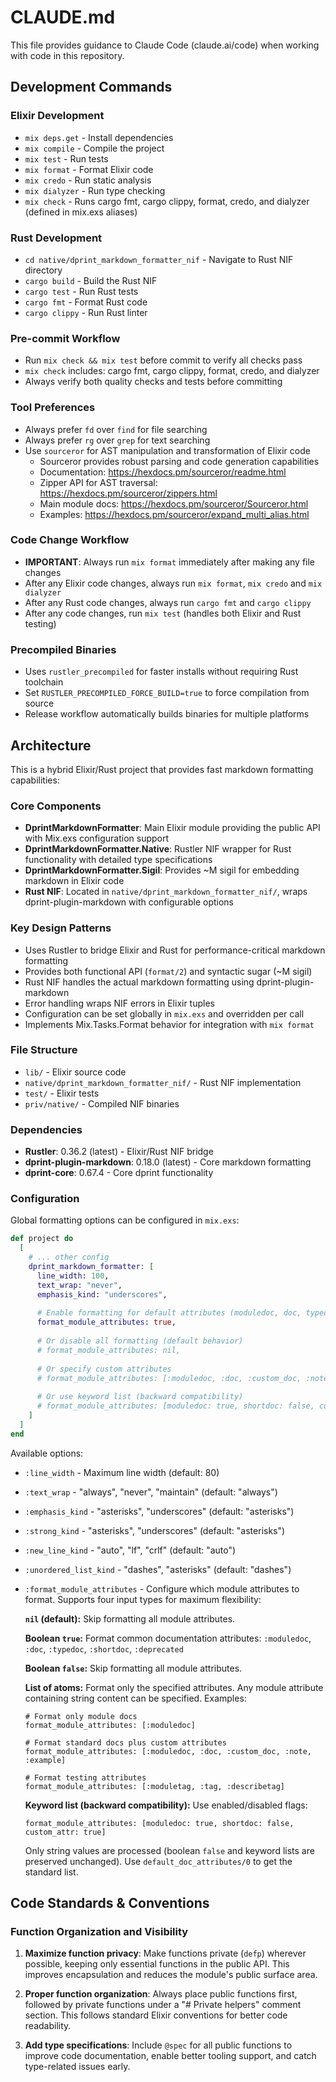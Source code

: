 # CLAUDE.md

This file provides guidance to Claude Code (claude.ai/code) when working with
code in this repository.

## Development Commands

### Elixir Development

- `mix deps.get` - Install dependencies
- `mix compile` - Compile the project
- `mix test` - Run tests
- `mix format` - Format Elixir code
- `mix credo` - Run static analysis
- `mix dialyzer` - Run type checking
- `mix check` - Runs cargo fmt, cargo clippy, format, credo, and dialyzer
  (defined in mix.exs aliases)

### Rust Development

- `cd native/dprint_markdown_formatter_nif` - Navigate to Rust NIF directory
- `cargo build` - Build the Rust NIF
- `cargo test` - Run Rust tests
- `cargo fmt` - Format Rust code
- `cargo clippy` - Run Rust linter

### Pre-commit Workflow

- Run `mix check && mix test` before commit to verify all checks pass
- `mix check` includes: cargo fmt, cargo clippy, format, credo, and dialyzer
- Always verify both quality checks and tests before committing

### Tool Preferences

- Always prefer `fd` over `find` for file searching
- Always prefer `rg` over `grep` for text searching
- Use `sourceror` for AST manipulation and transformation of Elixir code
  - Sourceror provides robust parsing and code generation capabilities
  - Documentation: https://hexdocs.pm/sourceror/readme.html
  - Zipper API for AST traversal: https://hexdocs.pm/sourceror/zippers.html
  - Main module docs: https://hexdocs.pm/sourceror/Sourceror.html
  - Examples: https://hexdocs.pm/sourceror/expand_multi_alias.html

### Code Change Workflow

- **IMPORTANT**: Always run `mix format` immediately after making any file
  changes
- After any Elixir code changes, always run `mix format`, `mix credo` and
  `mix dialyzer`
- After any Rust code changes, always run `cargo fmt` and `cargo clippy`
- After any code changes, run `mix test` (handles both Elixir and Rust testing)

### Precompiled Binaries

- Uses `rustler_precompiled` for faster installs without requiring Rust
  toolchain
- Set `RUSTLER_PRECOMPILED_FORCE_BUILD=true` to force compilation from source
- Release workflow automatically builds binaries for multiple platforms

## Architecture

This is a hybrid Elixir/Rust project that provides fast markdown formatting
capabilities:

### Core Components

- **DprintMarkdownFormatter**: Main Elixir module providing the public API with
  Mix.exs configuration support
- **DprintMarkdownFormatter.Native**: Rustler NIF wrapper for Rust functionality
  with detailed type specifications
- **DprintMarkdownFormatter.Sigil**: Provides ~M sigil for embedding markdown in
  Elixir code
- **Rust NIF**: Located in `native/dprint_markdown_formatter_nif/`, wraps
  dprint-plugin-markdown with configurable options

### Key Design Patterns

- Uses Rustler to bridge Elixir and Rust for performance-critical markdown
  formatting
- Provides both functional API (`format/2`) and syntactic sugar (~M sigil)
- Rust NIF handles the actual markdown formatting using dprint-plugin-markdown
- Error handling wraps NIF errors in Elixir tuples
- Configuration can be set globally in `mix.exs` and overridden per call
- Implements Mix.Tasks.Format behavior for integration with `mix format`

### File Structure

- `lib/` - Elixir source code
- `native/dprint_markdown_formatter_nif/` - Rust NIF implementation
- `test/` - Elixir tests
- `priv/native/` - Compiled NIF binaries

### Dependencies

- **Rustler**: 0.36.2 (latest) - Elixir/Rust NIF bridge
- **dprint-plugin-markdown**: 0.18.0 (latest) - Core markdown formatting
- **dprint-core**: 0.67.4 - Core dprint functionality

### Configuration

Global formatting options can be configured in `mix.exs`:

```elixir
def project do
  [
    # ... other config
    dprint_markdown_formatter: [
      line_width: 100,
      text_wrap: "never",
      emphasis_kind: "underscores",
      
      # Enable formatting for default attributes (moduledoc, doc, typedoc, shortdoc, deprecated)
      format_module_attributes: true,
      
      # Or disable all formatting (default behavior)
      # format_module_attributes: nil,
      
      # Or specify custom attributes
      # format_module_attributes: [:moduledoc, :doc, :custom_doc, :note],
      
      # Or use keyword list (backward compatibility)
      # format_module_attributes: [moduledoc: true, shortdoc: false, custom_attr: true]
    ]
  ]
end
```

Available options:

- `:line_width` - Maximum line width (default: 80)
- `:text_wrap` - "always", "never", "maintain" (default: "always")
- `:emphasis_kind` - "asterisks", "underscores" (default: "asterisks")
- `:strong_kind` - "asterisks", "underscores" (default: "asterisks")
- `:new_line_kind` - "auto", "lf", "crlf" (default: "auto")
- `:unordered_list_kind` - "dashes", "asterisks" (default: "dashes")
- `:format_module_attributes` - Configure which module attributes to format.
  Supports four input types for maximum flexibility:

  **`nil` (default):** Skip formatting all module attributes.

  **Boolean `true`:** Format common documentation attributes: `:moduledoc`,
  `:doc`, `:typedoc`, `:shortdoc`, `:deprecated`

  **Boolean `false`:** Skip formatting all module attributes.

  **List of atoms:** Format only the specified attributes. Any module attribute
  containing string content can be specified. Examples:

      # Format only module docs
      format_module_attributes: [:moduledoc]

      # Format standard docs plus custom attributes  
      format_module_attributes: [:moduledoc, :doc, :custom_doc, :note, :example]

      # Format testing attributes
      format_module_attributes: [:moduletag, :tag, :describetag]

  **Keyword list (backward compatibility):** Use enabled/disabled flags:

      format_module_attributes: [moduledoc: true, shortdoc: false, custom_attr: true]

  Only string values are processed (boolean `false` and keyword lists are
  preserved unchanged). Use `default_doc_attributes/0` to get the standard list.

## Code Standards & Conventions

### Function Organization and Visibility

1. **Maximize function privacy**: Make functions private (`defp`) wherever
   possible, keeping only essential functions in the public API. This improves
   encapsulation and reduces the module's public surface area.

2. **Proper function organization**: Always place public functions first,
   followed by private functions under a "# Private helpers" comment section.
   This follows standard Elixir conventions for better code readability.

3. **Add type specifications**: Include `@spec` for all public functions to
   improve code documentation, enable better tooling support, and catch
   type-related issues early.
